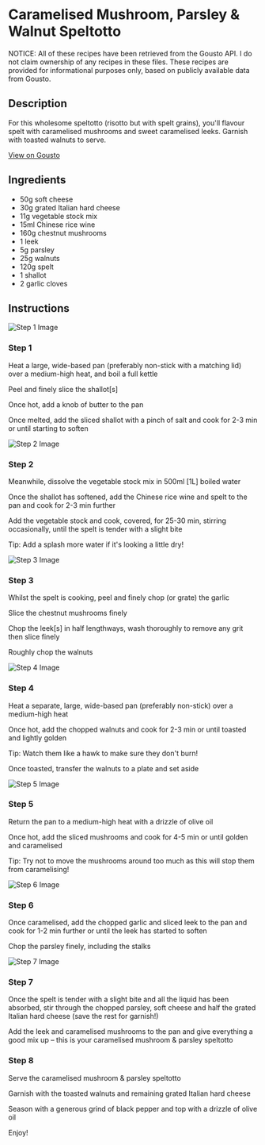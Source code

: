 # Caramelised Mushroom, Parsley & Walnut Speltotto

NOTICE: All of these recipes have been retrieved from the Gousto API. I do not claim ownership of any recipes in these files. These recipes are provided for informational purposes only, based on publicly available data from Gousto.

## Description

For this wholesome speltotto (risotto but with spelt grains), you'll flavour spelt with caramelised mushrooms and sweet caramelised leeks. Garnish with toasted walnuts to serve.

[View on Gousto](https://www.gousto.co.uk/recipes/cookbook/mushroom-tarragon-walnut-speltotto)

## Ingredients

- 50g soft cheese 
- 30g grated Italian hard cheese
- 11g vegetable stock mix
- 15ml Chinese rice wine
- 160g chestnut mushrooms
- 1 leek
- 5g parsley
- 25g walnuts 
- 120g spelt
- 1 shallot
- 2 garlic cloves

## Instructions

![Step 1 Image](https://production-media.gousto.co.uk/cms/recipe-step-image/RC2442Step-1-x200.jpg)

### Step 1

Heat a large, wide-based pan (preferably non-stick with a matching lid) over a medium-high heat, and boil a full kettle

Peel and finely slice the shallot<span class="text-danger">[s]</span>

Once hot, add a knob of butter to the pan

Once melted, add the sliced shallot with a pinch of salt and cook for 2-3 min or until starting to soften

![Step 2 Image](https://production-media.gousto.co.uk/cms/recipe-step-image/RC2442Step-2-x200.jpg)

### Step 2

Meanwhile, dissolve the vegetable stock mix in 500ml <span class="text-danger">[1L]</span> boiled water

Once the shallot has softened, add the Chinese rice wine and spelt to the pan and cook for 2-3 min further

Add the vegetable stock and cook, covered, for 25-30 min, stirring occasionally, until the spelt is tender with a slight bite

Tip: Add a splash more water if it's looking a little dry!

![Step 3 Image](https://production-media.gousto.co.uk/cms/recipe-step-image/step-3-1594716912453-x200.jpg)

### Step 3

Whilst the spelt is cooking, peel and finely chop (or grate) the garlic

Slice the chestnut mushrooms finely

Chop the leek<span class="text-danger">[s]</span> in half lengthways, wash thoroughly to remove any grit then slice finely

Roughly chop the walnuts

![Step 4 Image](https://production-media.gousto.co.uk/cms/recipe-step-image/RC2442Step-4-x200.jpg)

### Step 4

Heat a separate, large, wide-based pan (preferably non-stick) over a medium-high heat

Once hot, add the chopped walnuts and cook for 2-3 min or until toasted and lightly golden

Tip: Watch them like a hawk to make sure they don't burn!

Once toasted, transfer the walnuts to a plate and set aside

![Step 5 Image](https://production-media.gousto.co.uk/cms/recipe-step-image/RC2442Step-5-x200.jpg)

### Step 5

Return the pan to a medium-high heat with a drizzle of olive oil

Once hot, add the sliced mushrooms and cook for 4-5 min or until golden and caramelised

Tip: Try not to move the mushrooms around too much as this will stop them from caramelising!

![Step 6 Image](https://production-media.gousto.co.uk/cms/recipe-step-image/step-6-1594716918900-x200.jpg)

### Step 6

Once caramelised, add the chopped garlic and sliced leek to the pan and cook for 1-2 min further or until the leek has started to soften

Chop the parsley finely, including the stalks

![Step 7 Image](https://production-media.gousto.co.uk/cms/recipe-step-image/step-7-1594716926819-x200.jpg)

### Step 7

Once the spelt is tender with a slight bite and all the liquid has been absorbed, stir through the chopped parsley, soft cheese and half the grated Italian hard cheese (save the rest for garnish!)

Add the leek and caramelised mushrooms to the pan and give everything a good mix up – this is your caramelised mushroom & parsley speltotto

### Step 8

Serve the caramelised mushroom & parsley speltotto

Garnish with the toasted walnuts and remaining grated Italian hard cheese

Season with a generous grind of black pepper and top with a drizzle of olive oil

Enjoy!

